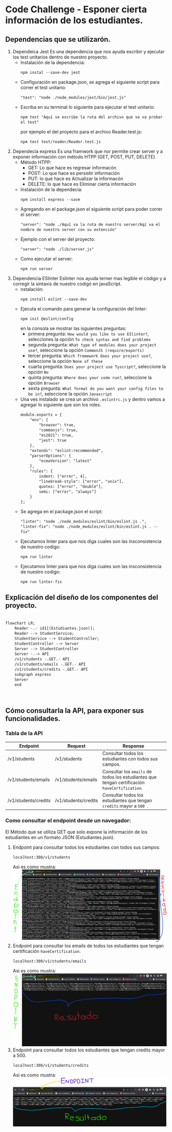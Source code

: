 # Code Challenge - Esponer cierta información de los estudiantes.

## Dependencias que se utilizarón.
1. Dependeica Jest
    Es una dependencia que nos ayuda escribir y ejecutar los test unitarios dentro de nuestro proyecto.
    * Instalación de la dependencia:
      ```
      npm instal --save-dev jest
      ```
    * Configuración en package.json, se agrega el siguiente script para correr el test unitario:
      ```
      "test": "node ./node_modules/jest/bin/jest.js"
      ```
    * Escriba  en su terminal lo siguiente para ejecutar el test unitario:
      ```
      npm test "Aquí se escribe la ruta del archivo que se va probar el test"
      ```
      por ejemplo el del proyecto para el archivo Reader.test.js:
      ```
      npm test test/reader/Reader.test.js
      ```
2. Dependecia express
    Es una framwork que nor permite crear server y a exponer información con método HTPP (GET, POST, PUT, DELETE).
    * Método HTPP:
        - GET: Lo que hace es regresar informacón
        - POST: Lo que hace es persistir información
        - PUT: lo que hace es Actualizar la informacón
        - DELETE: lo que hace es Eliminar cierta información
    * Instalación de la dependecia:
        ```
        npm install express --save
        ```
    * Agregando en el package.json el siguiente script para poder correr el server:
        ```
        "server": "node ./Aquí va la ruta de nuestro server/Aqí va el nombre de nuestro server con su extención"
        ```
    * Ejemplo con el server del proyecto:
        ```
        "server": "node ./lib/server.js"
        ```
    * Como ejecutar el server:
        ```
        npm run server
        ```
3. Dependencia ESlinter
    Eslinter nos ayuda terner mas legible el código y a corregir la sintaxis de nuestro codigó en javaScript.
    *   nstalación:
         ```
        npm install eslint --save-dev
        ```
    *   Ejecuta el comando para generar la configuración del linter:
         ```
        npm init @eslint/config
        ```
        en la consola se mostrar las isguientes preguntas:
        * primera pregunta: `How would you like to use ESlinter?`, selecciones la opción `To check syntax and find problems`
         * segunda pregunta: `What type of modules does your project use?`, seleccione la opción `CommonJS (require/exports)`
        * tercer pregunta: `Which framework does your project use?`, seleccione la opción `None of these`
        * cuarta pregunta: `Does your project use Tyscript?`, seleccione la opción `No`
        * quinta pregunta: `Where does your code run?`, seleccione la opción `Browser`
        * sexta pregunta: `What format do you want your config files to be in?`, seleccione la opción `Javascript`
    *   Una ves instalado se crea un archivo `.eslintrc.js` y dentro vamos a agregar lo siguiente que son los roles.
        ```
        module.exports = {
            "env": {
                "browser": true,
                "commonjs": true,
                "es2021": true,
                "jest": true
            },
            "extends": "eslint:recommended",
            "parserOptions": {
                "ecmaVersion": "latest"
            },
            "rules": {
                indent: ["error", 4],
                "linebreak-style": ["error", "unix"],
                quotes: ["error", "double"],
                semi: ["error", "always"]
            }
        };
        ```
    *   Se agrega en el package.json el script:
         ```
        "linter": "node ./node_modules/eslint/bin/eslint.js .",
        "linter-fix": "node ./node_modules/eslint/bin/eslint.js . --fix"
        ```
    *   Ejecutamos linter para que nos diga cuales son las insconsistencia de nuestro codigo:
         ```
         npm run linter
        ```
    *   Ejecutamos linter para que nos diga cuales son las insconsistencia de nuestro codigo:
         ```
         npm run linter-fix
        ```

## Explicación del diseño de los componentes del proyecto.
```mermaid

flowchart LR;
    Reader -.- id1[(Estudiantes.json)];
    Reader --> StudentService;
    StudentService --> StudentController;
    StudentController --> Server
    Server --> StudentController
    Server -.-> API
    /v1/students -.GET.- API
    /v1/students/emails -.GET.- API
    /v1/students/credits -.GET.- API
    subgraph express
    Server
    end
    
    
```
## Cómo consultarla la API, para exponer sus funcionalidades.

### Tabla de la API

| Endpoint | Request | Response
| ----- | ----- | ----- |
| /v1/students | /v1/students | Consultar todos los estudiantes con todos sus campos. |
| /v1/students/emails | /v1/students/emails | Consultar los `emails` de todos los estudiantes que tengan certificación `haveCertification`. |
| /v1/students/credits | /v1/students/credits | Consultar todos los estudiantes que tengan `credits` mayor a `500 `. |

### Como consultar el endpoint desde un navegador:
El Método que se utiliza GET que solo expone la información de los estudiantes en un formato JSON (Estudiantes.json).
1.  Endpoint para consultar todos los estudiantes con todos sus campos:
    ```
    localhost:300/v1/students
    ```
    Asi es como mustra:
    ![Todos los estudiantes](./img/Students.png)
2. Endpoint para consultar los emails de todos los estudiantes que tengan certificación `haveCertification`.
    ```
    localhost:300/v1/students/emails
    ```
    Asi es como mustra:
    ![Todos los estudiantes](./img/Email.png)
3. Endpoint para consultar todos los estudiantes que tengan credits mayor a 500.
    ```
    localhost:300/v1/students/credits
    ```
    Asi es como mustra:
    ![Todos los estudiantes](./img/Credits.png)